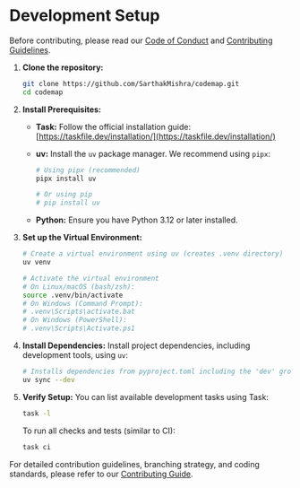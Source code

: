 # Development Setup

Before contributing, please read our [Code of Conduct](code-of-conduct.md) and [Contributing Guidelines](guidelines.md).

1.  **Clone the repository:**

    ```bash
    git clone https://github.com/SarthakMishra/codemap.git
    cd codemap
    ```

2.  **Install Prerequisites:**
    *   **Task:** Follow the official installation guide: [https://taskfile.dev/installation/](https://taskfile.dev/installation/)
    *   **uv:** Install the `uv` package manager. We recommend using `pipx`:
    
        ```bash
        # Using pipx (recommended)
        pipx install uv

        # Or using pip
        # pip install uv
        ```

    *   **Python:** Ensure you have Python 3.12 or later installed.

3.  **Set up the Virtual Environment:**
    ```bash
    # Create a virtual environment using uv (creates .venv directory)
    uv venv

    # Activate the virtual environment
    # On Linux/macOS (bash/zsh):
    source .venv/bin/activate
    # On Windows (Command Prompt):
    # .venv\Scripts\activate.bat
    # On Windows (PowerShell):
    # .venv\Scripts\Activate.ps1
    ```

4.  **Install Dependencies:**
    Install project dependencies, including development tools, using `uv`:
    ```bash
    # Installs dependencies from pyproject.toml including the 'dev' group
    uv sync --dev
    ```

5.  **Verify Setup:**
    You can list available development tasks using Task:
    ```bash
    task -l
    ```
    To run all checks and tests (similar to CI):
    ```bash
    task ci
    ```

For detailed contribution guidelines, branching strategy, and coding standards, please refer to our [Contributing Guide](guidelines.md). 